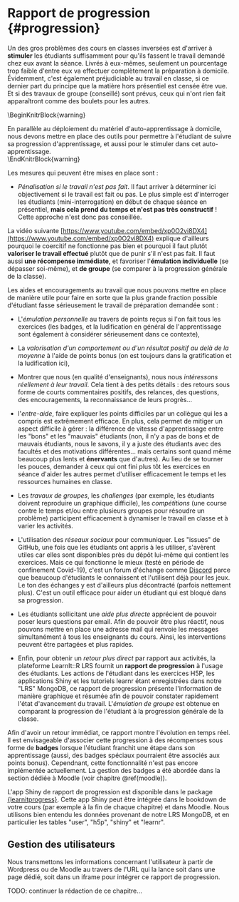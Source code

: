 # Rapport de progression {#progression}



Un des gros problèmes des cours en classes inversées est d'arriver à **stimuler** les étudiants suffisamment pour qu'ils fassent le travail demandé chez eux avant la séance. Livrés à eux-mêmes, seulement un pourcentage trop faible d'entre eux va effectuer complètement la préparation à domicile. Évidemment, c'est également préjudiciable au travail en classe, si ce dernier part du principe que la matière hors présentiel est censée être vue. Et si des travaux de groupe (conseillé) sont prévus, ceux qui n'ont rien fait apparaîtront comme des boulets pour les autres.

\BeginKnitrBlock{warning}<div class="warning">En parallèle au déploiement du matériel d'auto-apprentissage à domicile, nous devons mettre en place des outils pour permettre à l'étudiant de suivre sa progression d'apprentissage, et aussi pour le stimuler dans cet auto-apprentissage.</div>\EndKnitrBlock{warning}

Les mesures qui peuvent être mises en place sont :

- *Pénalisation si le travail n'est pas fait*. Il faut arriver à déterminer ici objectivement si le travail est fait ou pas. Le plus simple est d'interroger les étudiants (mini-interrogation) en début de chaque séance en présentiel, **mais cela prend du temps et n'est pas très constructif** ! Cette approche n'est donc pas conseillée. 

La vidéo suivante [https://www.youtube.com/embed/xp0O2vi8DX4](https://www.youtube.com/embed/xp0O2vi8DX4) explique d'ailleurs pourquoi le coercitif ne fonctionne pas bien et pourquoi il faut plutôt **valoriser le travail effectué** plutôt que de punir s'il n'est pas fait. Il faut aussi **une récompense immédiate**, et favoriser l'**émulation individuelle** (se dépasser soi-même), et **de groupe** (se comparer à la progression générale de la classe).

Les aides et encouragements au travail que nous pouvons mettre en place de manière utile pour faire en sorte que la plus grande fraction possible d'étudiant fasse sérieusement le travail de préparation demandée sont :

- L'*émulation personnelle* au travers de points reçus si l'on fait tous les exercices (les badges, et la ludification en général de l'apprentissage sont également à considérer sérieusement dans ce contexte),

- La *valorisation d'un comportement ou d'un résultat positif au delà de la moyenne*  à l'aide de points bonus (on est toujours dans la gratification et la ludification ici),

- Montrer que nous (en qualité d'enseignants), nous nous *intéressons réellement à leur travail*. Cela tient à des petits détails : des retours sous forme de courts commentaires positifs, des relances, des questions, des encouragements, la reconnaissance de leurs progrès...

- l'*entre-aide*, faire expliquer les points difficiles par un collègue qui les a compris est extrêmement efficace. En plus, cela permet de mitiger un aspect difficile à gérer : la différence de vitesse d'apprentissage entre les "bons" et les "mauvais" étudiants (non, il n'y a pas de bons et de mauvais étudiants, nous le savons, il y a juste des étudiants avec des facultés et des motivations différentes... mais certains sont quand même beaucoup plus lents et **énervants** que d'autres). Au lieu de se tourner les pouces, demander à ceux qui ont fini plus tôt les exercices en séance d'aider les autres permet d'utiliser efficacement le temps et les ressources humaines en classe.

- Les *travaux de groupes*, les *challenges* (par exemple, les étudiants doivent reproduire un graphique difficile), les *compétitions* (une course contre le temps et/ou entre plusieurs groupes pour résoudre un problème) participent efficacement à dynamiser le travail en classe et à varier les activités.

- L'utilisation des *réseaux sociaux* pour communiquer. Les "issues" de GitHub, une fois que les étudiants ont appris à les utiliser, s'avèrent utiles car elles sont disponibles près du dépôt lui-même qui contient les exercices. Mais ce qui fonctionne le mieux (testé en période de confinement Covid-19), c'est un forum d'échange comme [Discord](https://discord.com) parce que beaucoup d'étudiants le connaissent et l'utilisent déjà pour les jeux. Le ton des échanges y est d'ailleurs plus décontracté (parfois nettement plus). C'est un outil efficace pour aider un étudiant qui est bloqué dans sa progression.

- Les étudiants sollicitant une *aide plus directe* apprécient de pouvoir poser leurs questions par email. Afin de pouvoir être plus réactif, nous pouvons mettre en place une adresse mail qui renvoie les messages simultanément à tous les enseignants du cours. Ainsi, les interventions peuvent être partagées et plus rapides.

- Enfin, pour obtenir un *retour plus direct* par rapport aux activités, la plateforme LearnIt::R LRS fournit un **rapport de progression** à l'usage des étudiants. Les actions de l'étudiant dans les exercices H5P, les applications Shiny et les tutoriels learnr étant enregistrées dans notre "LRS" MongoDB, ce rapport de progression présente l'information de manière graphique et résumée afin de pouvoir constater rapidement l'état d'avancement du travail. L'*émulation de groupe* est obtenue en comparant la progression de l'étudiant à la progression générale de la classe.

Afin d'avoir un retour immédiat, ce rapport montre l'évolution en temps réel. Il est envisageable d'associer cette progression à des récompenses sous forme de **badges** lorsque l'étudiant franchit une étape dans son apprentissage (aussi, des badges spéciaux pourraient être associés aux points bonus). Cependnant, cette fonctionnalité n'est pas encore implémentée actuellement. La gestion des badges a été abordée dans la section dédiée à Moodle (voir chapitre \@ref(moodle)).

L'app Shiny de rapport de progression est disponible dans le package [{learnitprogress}](https://github.com/learnitr/learnitprogress). Cette app Shiny peut être intégrée dans le bookdown de votre cours (par exemple à la fin de chaque chapitre) et dans Moodle. Nous utilisons bien entendu les données provenant de notre LRS MongoDB, et en particulier les tables "user", "h5p", "shiny" et "learnr".

## Gestion des utilisateurs

Nous transmettons les informations concernant l'utilisateur à partir de Wordpress ou de Moodle au travers de l'URL qui la lance soit dans une page dédié, soit dans un iframe pour intégrer ce rapport de progression.

TODO: continuer la rédaction de ce chapitre...
